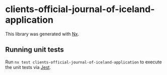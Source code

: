 # clients-official-journal-of-iceland-application

This library was generated with [Nx](https://nx.dev).

## Running unit tests

Run `nx test clients-official-journal-of-iceland-application` to execute the unit tests via [Jest](https://jestjs.io).
